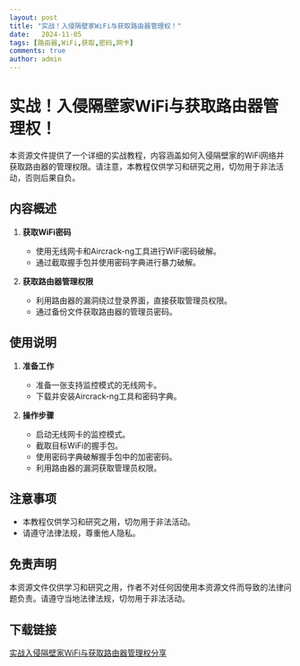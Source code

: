 ```yaml
---
layout: post
title: "实战！入侵隔壁家WiFi与获取路由器管理权！"
date:   2024-11-05
tags: [路由器,WiFi,获取,密码,网卡]
comments: true
author: admin
---
```

# 实战！入侵隔壁家WiFi与获取路由器管理权！

本资源文件提供了一个详细的实战教程，内容涵盖如何入侵隔壁家的WiFi网络并获取路由器的管理权限。请注意，本教程仅供学习和研究之用，切勿用于非法活动，否则后果自负。

## 内容概述

1. **获取WiFi密码**
   - 使用无线网卡和Aircrack-ng工具进行WiFi密码破解。
   - 通过截取握手包并使用密码字典进行暴力破解。

2. **获取路由器管理权限**
   - 利用路由器的漏洞绕过登录界面，直接获取管理员权限。
   - 通过备份文件获取路由器的管理员密码。

## 使用说明

1. **准备工作**
   - 准备一张支持监控模式的无线网卡。
   - 下载并安装Aircrack-ng工具和密码字典。

2. **操作步骤**
   - 启动无线网卡的监控模式。
   - 截取目标WiFi的握手包。
   - 使用密码字典破解握手包中的加密密码。
   - 利用路由器的漏洞获取管理员权限。

## 注意事项

- 本教程仅供学习和研究之用，切勿用于非法活动。
- 请遵守法律法规，尊重他人隐私。

## 免责声明

本资源文件仅供学习和研究之用，作者不对任何因使用本资源文件而导致的法律问题负责。请遵守当地法律法规，切勿用于非法活动。

## 下载链接

[实战入侵隔壁家WiFi与获取路由器管理权分享](https://pan.quark.cn/s/7c3370fb3f27)